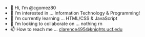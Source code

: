 - 👋 Hi, I’m @cgomez80
- 👀 I’m interested in ... Information Technology & Programming!
- 🌱 I’m currently learning ... HTML/CSS & JavaScript
- 💞️ I’m looking to collaborate on ... nothing rn 
- 📫 How to reach me ... clarence495@knights.ucf.edu

<!---
cgomez80/cgomez80 is a ✨ special ✨ repository because its `README.md` (this file) appears on your GitHub profile.
You can click the Preview link to take a look at your changes.
--->
